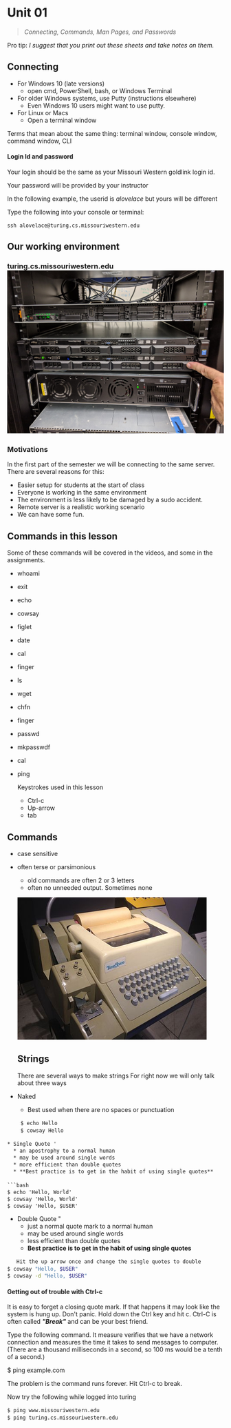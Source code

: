 # Unit 01
> *Connecting, Commands, Man Pages, and Passwords*

Pro tip: *I suggest that you print out these sheets and take notes on them.*

## Connecting

* For Windows 10 (late versions)
  * open cmd, PowerShell, bash, or Windows Terminal
* For older Windows systems, use Putty (instructions elsewhere)
  * Even Windows 10 users might want to use putty.
* For Linux or Macs
  * Open a terminal window
  
Terms that mean about the same thing:  terminal window, console window, command window, CLI

#### Login Id and password

Your login should be the same as your Missouri Western goldlink login id.

Your password will be provided by your instructor

In the following example, the userid is *alovelace* but yours will be different

Type the following into your console or terminal:

    ssh alovelace@turing.cs.missouriwestern.edu

## Our working environment

### turing.cs.missouriwestern.edu ![turing](images/turing.jpg)


### Motivations

In the first part of the semester we will be connecting to the same server.  There are several reasons for this:

* Easier setup for students at the start of class
* Everyone is working in the same environment
* The environment is less likely to be damaged by a sudo accident.
* Remote server is a realistic working scenario
* We can have some fun.

## Commands in this lesson

Some of these commands will be covered in the videos, and some in the assignments.

* whoami
* exit
* echo
* cowsay
* figlet
* date
* cal
* finger
* ls
* wget
* chfn
* finger
* passwd
* mkpasswdf
* cal
* ping
  
  Keystrokes used in this lesson
  
  * Ctrl-c
  * Up-arrow
  * tab

## Commands

* case sensitive
* often terse or parsimonious
  * old commands are often 2 or 3 letters
  * often no unneeded output.  Sometimes none
  
  ![Teletype machine](images/teletype.jpg)

  ## Strings

  There are several ways to make strings  For right now we will only talk about three ways


* Naked
  * Best used when there are no spaces or punctuation
  ```bash
   $ echo Hello
   $ cowsay Hello
```
* Single Quote '
  * an apostrophy to a normal human
  * may be used around single words
  * more efficient than double quotes
  * **Best practice is to get in the habit of using single quotes**

```bash
$ echo 'Hello, World'
$ cowsay 'Hello, World'
$ cowsay 'Hello, $USER'
```

* Double Quote "
  * just a normal quote mark to a normal human
  * may be used around single words
  * less efficient than double quotes
  * **Best practice is to get in the habit of using single quotes**
```bash
   Hit the up arrow once and change the single quotes to double
$ cowsay "Hello, $USER"
$ cowsay -d "Hello, $USER"
```
#### Getting out of trouble with Ctrl-c

It is easy to forget a closing quote mark.  If that happens it may look like the system is hung up.  Don't panic.  Hold down the Ctrl key and hit c.  Ctrl-C is often called ***"Break"*** and can be your best friend.

Type the following command.  It measure verifies that we have a network connection and measures the time it takes to send messages to computer.  
(There are a thousand milliseconds in a second, so 100 ms would be a tenth of a second.)

$ ping example.com

The problem is the command runs forever.  Hit Ctrl-c to break.

Now try the following while logged into turing
```bash
$ ping www.missouriwestern.edu
$ ping turing.cs.missouriwestern.edu
```